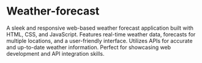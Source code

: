 # Weather-forecast
A sleek and responsive web-based weather forecast application built with HTML, CSS, and JavaScript. Features real-time weather data, forecasts for multiple locations, and a user-friendly interface. Utilizes APIs for accurate and up-to-date weather information. Perfect for showcasing web development and API integration skills.

